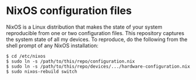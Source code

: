 # NixOS configuration files

NixOS is a Linux distribution that makes the state of your system
reproducible from one or two configuration files. This repository
captures the system state of all my devices. To reproduce, do the
following from the shell prompt of any NixOS installation:

```shell
$ cd /etc/nixos
$ sudo ln -s /path/to/this/repo/configuration.nix
$ sudo ln -s /path/to/this/repo/devices/.../hardware-configuration.nix
$ sudo nixos-rebuild switch
```
